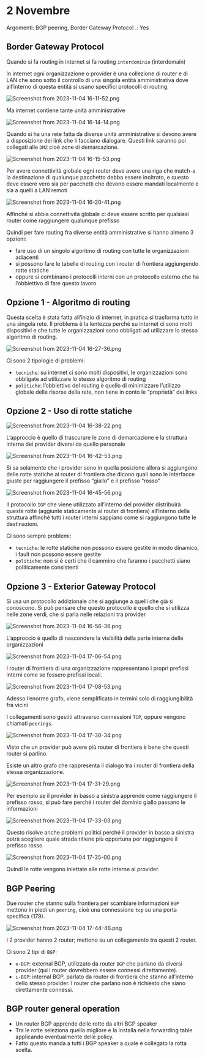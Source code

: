 # 2 Novembre

Argomenti: BGP peering, Border Gateway Protocol
.: Yes

## Border Gateway Protocol

Quando si fa routing in internet si fa routing `interdominio` (interdomain)

In internet ogni organizzazione o provider è una collezione di router e di LAN che sono sotto il controllo di una singola entità amministrativa dove all’interno di questa entità si usano specifici protocolli di routing. 

![Screenshot from 2023-11-04 16-11-52.png](Screenshot_from_2023-11-04_16-11-52.png)

Ma internet contiene tante unità amministrative

![Screenshot from 2023-11-04 16-14-14.png](Screenshot_from_2023-11-04_16-14-14.png)

Quando si ha una rete fatta da diverse unità amministrative si devono avere a disposizione dei link che li facciano dialogare. Questi link saranno poi collegati alle `DMZ` cioè zone di demarcazione.

![Screenshot from 2023-11-04 16-15-53.png](Screenshot_from_2023-11-04_16-15-53.png)

Per avere connettività globale ogni router deve avere una riga che match-a la destinazione di qualunque pacchetto debba essere inoltrato, e questo deve essere vero sia per pacchetti che devono essere mandati localmente e sia a quelli a LAN remoti

![Screenshot from 2023-11-04 16-20-41.png](Screenshot_from_2023-11-04_16-20-41.png)

Affinché si abbia connettività globale ci deve essere scritto per qualsiasi router come raggiungere qualunque prefisso

Quindi per fare routing fra diverse entità amministrative si hanno almeno 3 opzioni:

- fare uso di un singolo algoritmo di routing con tutte le organizzazioni adiacenti
- si possono fare le tabelle di routing con i router di frontiera aggiungendo rotte statiche
- oppure si combinano i protocolli interni con un protocollo esterno che ha l’obbiettivo di fare questo lavoro

## Opzione 1 - Algoritmo di routing

Questa scelta è stata fatta all’inizio di internet, in pratica si trasforma tutto in una singola rete. Il problema è la lentezza perché su internet ci sono molti dispositivi e che tutte le organizzazioni sono obbligati ad utilizzare lo stesso algoritmo di routing.

![Screenshot from 2023-11-04 16-27-36.png](Screenshot_from_2023-11-04_16-27-36.png)

Ci sono 2 tipologie di problemi:

- `tecniche`: su internet ci sono molti dispositivi, le organizzazioni sono obbligate ad utilizzare lo stesso algoritmo di routing
- `politiche`: l’obbiettivo del routing è quello di minimizzare l’utilizzo globale delle risorse della rete, non tiene in conto le “proprietà” dei links

## Opzione 2 - Uso di rotte statiche

![Screenshot from 2023-11-04 16-38-22.png](Screenshot_from_2023-11-04_16-38-22.png)

L’approccio è quello di trascurare le zone di demarcazione e la struttura interna dei provider diversi da quello personale

![Screenshot from 2023-11-04 16-42-53.png](Screenshot_from_2023-11-04_16-42-53.png)

Si sa solamente che i provider sono in quella posizione allora si aggiungono delle rotte statiche ai router di frontiera che dicono quali sono le interfacce giuste per raggiungere il prefisso “giallo” e il prefisso “rosso”

![Screenshot from 2023-11-04 16-45-56.png](Screenshot_from_2023-11-04_16-45-56.png)

Il protocollo `IGP` che viene utilizzato all’interno del provider distribuirà queste rotte (aggiunte staticamente ai router di frontiera) all’interno della struttura affinché tutti i router interni sappiano come si raggiungono tutte le destinazioni.

Ci sono sempre problemi:

- `tecniche`: le rotte statiche non possono essere gestite in modo dinamico, i fault non possono essere gestite
- `politiche`: non si è certi che il cammino che faranno i pacchetti siano politicamente consistenti

## Opzione 3 - Exterior Gateway Protocol

Si usa un protocollo addizionale che si aggiunge a quelli che già si conoscono. Si può pensare che questo protocollo è quello che si utilizza nelle zone verdi, che si parla nelle relazioni tra provider

![Screenshot from 2023-11-04 16-56-36.png](Screenshot_from_2023-11-04_16-56-36.png)

L’approccio è quello di nascondere la visibilità della parte interna delle organizzazioni 

![Screenshot from 2023-11-04 17-06-54.png](Screenshot_from_2023-11-04_17-06-54.png)

I router di frontiera di una organizzazione rappresentano i propri prefissi interni come se fossero prefissi locali.

![Screenshot from 2023-11-04 17-08-53.png](Screenshot_from_2023-11-04_17-08-53.png)

Adesso l’enorme grafo, viene semplificato in termini solo di raggiungibilità fra vicini

I collegamenti sono gestiti attraverso connessioni `TCP`, oppure vengono chiamati `peerings`.

![Screenshot from 2023-11-04 17-30-34.png](Screenshot_from_2023-11-04_17-30-34.png)

Visto che un provider può avere più router di frontiera è bene che questi router si parlino.

Esiste un altro grafo che rappresenta il dialogo tra i router di frontiera della stessa organizzazione.

![Screenshot from 2023-11-04 17-31-29.png](Screenshot_from_2023-11-04_17-31-29.png)

Per esempio se il provider in basso a sinistra apprende come raggiungere il prefisso rosso, si può fare perché i router del dominio giallo passano le informazioni

![Screenshot from 2023-11-04 17-33-03.png](Screenshot_from_2023-11-04_17-33-03.png)

Questo risolve anche problemi politici perché il provider in basso a sinistra potrà scegliere quale strada ritiene più opportuna per raggiungere il prefisso rosso

![Screenshot from 2023-11-04 17-35-00.png](Screenshot_from_2023-11-04_17-35-00.png)

Quindi le rotte vengono iniettate alle rotte interne al provider.

## BGP Peering

Due router che stanno sulla frontiera per scambiare informazioni `BGP` mettono in piedi un `peering`, cioè una connessione `tcp` su una porta specifica (179).

![Screenshot from 2023-11-04 17-44-46.png](Screenshot_from_2023-11-04_17-44-46.png)

I 2 provider hanno 2 router; mettono su un collegamento tra questi 2 router.

Ci sono 2 tipi di `BGP`:

- `e-BGP`: external BGP, utilizzato da router `BGP` che parlano da diversi provider (qui i router dovrebbero essere connessi direttamente).
- `i-BGP`: internal BGP, parlato da router di frontiera che stanno all’interno dello stesso provider. I router che parlano non è richiesto che siano direttamente connessi.

## BGP router general operation

- Un router BGP apprende delle rotte da altri BGP speaker
- Tra le rotte seleziona quella migliore e la installa nella forwarding table applicando eventualmente delle policy.
- Fatto questo manda a tutti i BGP speaker a quale è collegato la rotta scelta.